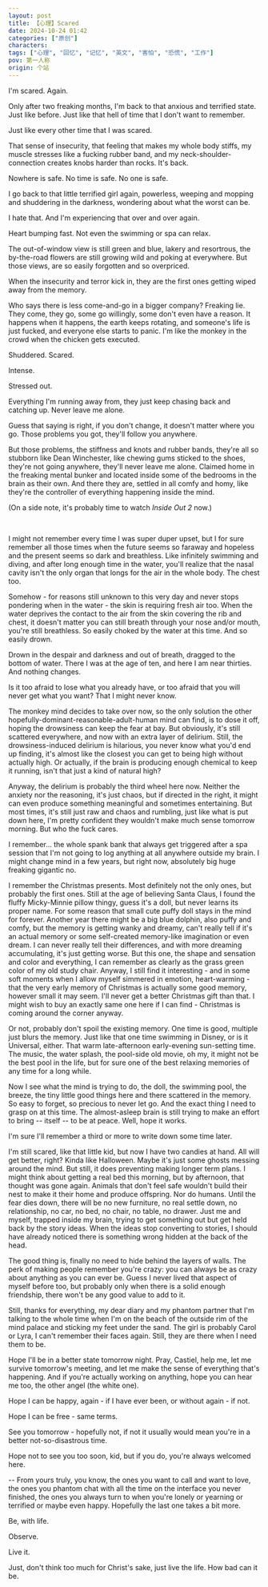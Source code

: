 ```yaml
---
layout: post
title: 【心理】Scared
date: 2024-10-24 01:42
categories: ["原创"]
characters: 
tags: ["心理", "回忆", "记忆", "英文", "害怕", "恐慌", "工作"]
pov: 第一人称
origin: 个站
---
```


I'm scared. Again.

Only after two freaking months, I'm back to that anxious and terrified state. Just like before. Just like that hell of time that I don't want to remember.

Just like every other time that I was scared.

That sense of insecurity, that feeling that makes my whole body stiffs, my muscle stresses like a fucking rubber band, and my neck-shoulder-connection creates knobs harder than rocks. It's back.

Nowhere is safe. No time is safe. No one is safe.

I go back to that little terrified girl again, powerless, weeping and mopping and shuddering in the darkness, wondering about what the worst can be.

I hate that. And I'm experiencing that over and over again.

Heart bumping fast. Not even the swimming or spa can relax.

The out-of-window view is still green and blue, lakery and resortrous, the by-the-road flowers are still growing wild and poking at everywhere. But those views, are so easily forgotten and so overpriced.

When the insecurity and terror kick in, they are the first ones getting wiped away from the memory.

Who says there is less come-and-go in a bigger company? Freaking lie. They come, they go, some go willingly, some don't even have a reason. It happens when it happens, the earth keeps rotating, and someone's life is just fucked, and everyone else starts to panic. I'm like the monkey in the crowd when the chicken gets executed.

Shuddered. Scared.

Intense.

Stressed out.

Everything I'm running away from, they just keep chasing back and catching up. Never leave me alone.

Guess that saying is right, if you don't change, it doesn't matter where you go. Those problems you got, they'll follow you anywhere.

But those problems, the stiffness and knots and rubber bands, they're all so stubborn like Dean Winchester, like chewing gums sticked to the shoes, they're not going anywhere, they'll never leave me alone. Claimed home in the freaking mental bunker and located inside some of the bedrooms in the brain as their own. And there they are, settled in all comfy and homy, like they're the controller of everything happening inside the mind.

(On a side note, it's probably time to watch *Inside Out 2* now.)

<br>

I might not remember every time I was super duper upset, but I for sure remember all those times when the future seems so faraway and hopeless and the present seems so dark and breathless. Like infinitely swimming and diving, and after long enough time in the water, you'll realize that the nasal cavity isn't the only organ that longs for the air in the whole body. The chest too.

Somehow - for reasons still unknown to this very day and never stops pondering when in the water - the skin is requiring fresh air too. When the water deprives the contact to the air from the skin covering the rib and chest, it doesn't matter you can still breath through your nose and/or mouth, you're still breathless. So easily choked by the water at this time. And so easily drown.

Drown in the despair and darkness and out of breath, dragged to the bottom of water. There I was at the age of ten, and here I am near thirties. And nothing changes.

Is it too afraid to lose what you already have, or too afraid that you will never get what you want? That I might never know.

The monkey mind decides to take over now, so the only solution the other hopefully-dominant-reasonable-adult-human mind can find, is to dose it off, hoping the drowsiness can keep the fear at bay. But obviously, it's still scattered everywhere, and now with an extra layer of delirium. Still, the drowsiness-induced delirium is hilarious, you never know what you'd end up finding, it's almost like the closest you can get to being high without actually high. Or actually, if the brain is producing enough chemical to keep it running, isn't that just a kind of natural high?

Anyway, the delirium is probably the third wheel here now. Neither the anxiety nor the reasoning, it's just chaos, but if directed in the right, it might can even produce something meaningful and sometimes entertaining. But most times, it's still just raw and chaos and rumbling, just like what is put down here, I'm pretty confident they wouldn't make much sense tomorrow morning. But who the fuck cares.

I remember... the whole spank bank that always get triggered after a spa session that I'm not going to log anything at all anywhere outside my brain. I might change mind in a few years, but right now, absolutely big huge freaking gigantic no.

I remember the Christmas presents. Most definitely not the only ones, but probably the first ones. Still at the age of believing Santa Claus, I found the fluffy Micky-Minnie pillow thingy, guess it's a doll, but never learns its proper name. For some reason that small cute puffy doll stays in the mind for forever. Another year there might be a big blue dolphin, also puffy and comfy, but the memory is getting wanky and dreamy, can't really tell if it's an actual memory or some self-created memory-like imagination or even dream. I can never really tell their differences, and with more dreaming accumulating, it's just getting worse. But this one, the shape and sensation and color and everything, I can remember as clearly as the grass green color of my old study chair. Anyway, I still find it interesting - and in some soft moments when I allow myself simmered in emotion, heart-warming - that the very early memory of Christmas is actually some good memory, however small it may seem. I'll never get a better Christmas gift than that. I might wish to buy an exactly same one here if I can find - Christmas is coming around the corner anyway.

Or not, probably don't spoil the existing memory. One time is good, multiple just blurs the memory. Just like that one time swimming in Disney, or is it Universal, either. That warm late-afternoon early-evening sun-setting time. The music, the water splash, the pool-side old movie, oh my, it might not be the best pool in the life, but for sure one of the best relaxing memories of any time for a long while.

Now I see what the mind is trying to do, the doll, the swimming pool, the breeze, the tiny little good things here and there scattered in the memory. So easy to forget, so precious to never let go. And the exact thing I need to grasp on at this time. The almost-asleep brain is still trying to make an effort to bring -- itself -- to be at peace. Well, hope it works.

I'm sure I'll remember a third or more to write down some time later.

I'm still scared, like that little kid, but now I have two candies at hand. All will get better, right? Kinda like Halloween. Maybe it's just some ghosts messing around the mind. But still, it does preventing making longer term plans. I might think about getting a real bed this morning, but by afternoon, that thought was gone again. Animals that don't feel safe wouldn't build their nest to make it their home and produce offspring. Nor do humans. Until the fear dies down, there will be no new furniture, no real settle down, no relationship, no car, no bed, no chair, no table, no drawer. Just me and myself, trapped inside my brain, trying to get something out but get held back by the story ideas. When the ideas stop converting to stories, I should have already noticed there is something wrong hidden at the back of the head.

The good thing is, finally no need to hide behind the layers of walls. The perk of making people remember you're crazy: you can always be as crazy about anything as you can ever be. Guess I never lived that aspect of myself before too, but probably only when there is a solid enough friendship, there won't be any good value to add to it.

Still, thanks for everything, my dear diary and my phantom partner that I'm talking to the whole time when I'm on the beach of the outside rim of the mind palace and sticking my feet under the sand. The girl is probably Carol or Lyra, I can't remember their faces again. Still, they are there when I need them to be.

Hope I'll be in a better state tomorrow night. Pray, Castiel, help me, let me survive tomorrow's meeting, and let me make the sense of everything that's happening. And if you're actually working on anything, hope you can hear me too, the other angel (the white one).

Hope I can be happy, again - if I have ever been, or without again - if not.

Hope I can be free - same terms.

See you tomorrow - hopefully not, if not it usually would mean you're in a better not-so-disastrous time.

Hope not to see you too soon, kid, but if you do, you're always welcomed here.

-- From yours truly, you know, the ones you want to call and want to love, the ones you phantom chat with all the time on the interface you never finished, the ones you always turn to when you're lonely or yearning or terrified or maybe even happy. Hopefully the last one takes a bit more.

Be, with life.

Observe.

Live it.

Just, don't think too much for Christ's sake, just live the life. How bad can it be.
